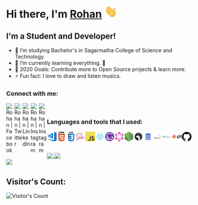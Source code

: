 # Hi there, I'm [Rohan][website] <img src="https://raw.githubusercontent.com/ABSphreak/ABSphreak/master/gifs/Hi.gif" width="35px">

## I'm a Student and Developer!

- 🔭 I’m studying Bachelor's in Sagarmatha College of Science and Technology.
- 🌱 I’m currently learning everything. 🤣
- 🥅 2020 Goals: Contribute more to Open Source projects & learn more.
- ⚡ Fun fact: I love to draw and listen musics.

### Connect with me:

[<img align="left" alt="Rohan | Facebook" width="22px" src="https://cdn.jsdelivr.net/npm/simple-icons@v3/icons/facebook.svg" />][facebook]
[<img align="left" alt="Rohan | Twitter" width="22px" src="https://cdn.jsdelivr.net/npm/simple-icons@v3/icons/twitter.svg" />][twitter]
[<img align="left" alt="Rohan | LinkedIn" width="22px" src="https://cdn.jsdelivr.net/npm/simple-icons@v3/icons/linkedin.svg" />][linkedin]
[<img align="left" alt="Rohan | Instagram" width="22px" src="https://cdn.jsdelivr.net/npm/simple-icons@v3/icons/instagram.svg" />][instagram]
[<img align="left" alt="Rohan | Instagram" width="22px" src="https://cdn.jsdelivr.net/npm/simple-icons@v3/icons/medium.svg" />][medium]

<br />

### Languages and tools that  I used:

<img align="left" alt="Visual Studio Code" width="26px" src="https://raw.githubusercontent.com/github/explore/80688e429a7d4ef2fca1e82350fe8e3517d3494d/topics/visual-studio-code/visual-studio-code.png" />
<img align="left" alt="html5" width="26px" src="https://raw.githubusercontent.com/github/explore/80688e429a7d4ef2fca1e82350fe8e3517d3494d/topics/html/html.png" />
<img align="left" alt="CSS3" width="26px" src="https://raw.githubusercontent.com/github/explore/80688e429a7d4ef2fca1e82350fe8e3517d3494d/topics/css/css.png" />
<img align="left" alt="sass" width="26px" src="https://raw.githubusercontent.com/github/explore/80688e429a7d4ef2fca1e82350fe8e3517d3494d/topics/sass/sass.png" />
<img align="left" alt="JavaScript" width="26px" src="https://raw.githubusercontent.com/github/explore/80688e429a7d4ef2fca1e82350fe8e3517d3494d/topics/javascript/javascript.png" />
<img align="left" alt="react" width="26px" src="https://raw.githubusercontent.com/github/explore/80688e429a7d4ef2fca1e82350fe8e3517d3494d/topics/react/react.png" />
<img align="left" alt="Gatsby" width="26px" src="https://raw.githubusercontent.com/github/explore/e94815998e4e0713912fed477a1f346ec04c3da2/topics/gatsby/gatsby.png" />
<img align="left" alt="graphql" width="26px" src="https://raw.githubusercontent.com/github/explore/80688e429a7d4ef2fca1e82350fe8e3517d3494d/topics/graphql/graphql.png" />
<img align="left" alt="Node.js" width="26px" src="https://raw.githubusercontent.com/github/explore/80688e429a7d4ef2fca1e82350fe8e3517d3494d/topics/nodejs/nodejs.png" />
<img align="left" alt="deno" width="26px" src="https://raw.githubusercontent.com/github/explore/361e2821e2dea67711cde99c9c40ed357061cf27/topics/deno/deno.png" />
<img align="left" alt="SQL" width="26px" src="https://raw.githubusercontent.com/github/explore/80688e429a7d4ef2fca1e82350fe8e3517d3494d/topics/sql/sql.png" />
<img align="left" alt="mysql" width="26px" src="https://raw.githubusercontent.com/github/explore/80688e429a7d4ef2fca1e82350fe8e3517d3494d/topics/mysql/mysql.png" />
<img align="left" alt="MongoDB" width="26px" src="https://raw.githubusercontent.com/github/explore/80688e429a7d4ef2fca1e82350fe8e3517d3494d/topics/mongodb/mongodb.png" />
<img align="left" alt="git" width="26px" src="https://raw.githubusercontent.com/github/explore/80688e429a7d4ef2fca1e82350fe8e3517d3494d/topics/git/git.png" />
<img align="left" alt="GitHub" width="26px" src="https://raw.githubusercontent.com/github/explore/78df643247d429f6cc873026c0622819ad797942/topics/github/github.png" />

## <br />

<a href="https://shakyarohan.com.np" target="_blank">
  <img align="center" src="https://github-readme-stats.vercel.app/api?username=Rohan-Shakya&show_icons=true&theme=tokyonight"/>
</a>
<a href="https://shakyarohan.com.np" target="_blank">
  <img align="center" src="https://github-readme-stats.vercel.app/api/top-langs/?username=Rohan-Shakya&layout=compact&theme=tokyonight"/>
</a>

<br />

<img src='https://github-profile-trophy.vercel.app/?username=Rohan-Shakya&theme=dracula&column=7&margin-w=15&margin-h=15%20(https://github.com/ryo-ma/github-profile-trophy)' />

 ## Visitor's Count:
 ![Visitor's Count](https://profile-counter.glitch.me/%7BRohan-Shakya%7D/count.svg)

[website]: http://shakyarohan.com.np/
[twitter]: https://twitter.com/rohan_saqya
[facebook]: https://www.facebook.com/profile.php?id=100010495748087
[instagram]: https://www.instagram.com/rohan_saqya/
[linkedin]: https://www.linkedin.com/in/rohan-shakya/
[medium]: https://medium.com/@rohanshakya254
